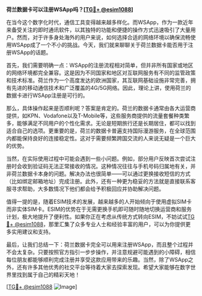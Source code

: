 **荷兰数据卡可以注册WSApp吗？[[TG💪+ @esim1088](https://t.me/s/esim1088)]**

在当今这个数字化时代，通信工具变得越来越多样化。而WSApp，作为一款近年来备受关注的即时通讯软件，以其独特的功能和便捷的操作方式迅速吸引了大量用户。然而，对于许多身处海外的用户来说，如何选择合适的网络环境以确保流畅使用WSApp成了一个不小的挑战。今天，我们就来聊聊关于荷兰数据卡能否用于注册WSApp的话题。

首先，我们需要明确一点：WSApp的注册流程相对简单，但并非所有国家或地区的网络环境都完全兼容。这是因为不同国家和地区对互联网服务有不同的监管政策和技术标准。荷兰作为一个高度发达的欧洲国家，其互联网基础设施非常完善，拥有先进的移动通信技术和广泛覆盖的4G/5G网络。因此，理论上讲，使用荷兰的数据卡进行WSApp注册是可行的。

那么，具体操作起来是否顺利呢？答案是肯定的。荷兰的数据卡通常由各大运营商提供，如KPN、Vodafone以及T-Mobile等，这些服务商提供的流量套餐种类繁多，能够满足不同用户的个性化需求。无论是短期旅行还是长期居住，都可以找到适合自己的选项。更重要的是，荷兰的数据卡普遍支持国际漫游服务，在全球范围内都能保持良好的连接稳定性。这对于需要频繁跨国交流的人来说无疑是一个巨大的优势。

当然，在实际使用过程中可能会遇到一些小问题。例如，部分用户反映首次尝试注册时会收到验证码无法正常接收的情况。这种情况往往与手机号码归属地有关，并非荷兰数据卡本身的问题。解决办法也很简单——可以通过更换接收短信的方式（比如绑定邮箱地址）完成注册。此外，还有一种更为稳妥的方法就是直接联系客服寻求帮助，大多数情况下他们都会给予积极回应并协助解决问题。

值得一提的是，随着ESIM技术的发展，越来越多的人开始倾向于使用虚拟SIM卡而非实体SIM卡。ESIM的优势在于无需更换手机即可随时随地切换运营商和服务计划，极大地提升了便利性。如果你正在考虑从传统方式转向ESIM，不妨试试[TG💪+ @esim1088](https://t.me/s/esim1088)，那里汇集了众多专业人士和经验丰富的用户，可以为你提供更多实用建议和支持。

最后，让我们总结一下：荷兰数据卡完全可以用来注册WSApp，而且整个过程并不会太复杂。只要按照官方指引一步步操作，并注意规避可能遇到的小障碍，相信每位朋友都能够顺利完成注册并享受这款应用带来的乐趣。当然，除了WSApp之外，还有许多其他优秀的社交平台等待着大家去探索发现。希望大家能够在数字世界里找到属于自己的精彩天地！

[[TG💪+ @esim1088](https://t.me/s/esim1088) ![Image](https://i.postimg.cc/4NQfJmqS/Snipaste-2025-05-13-00-14-12.png)]